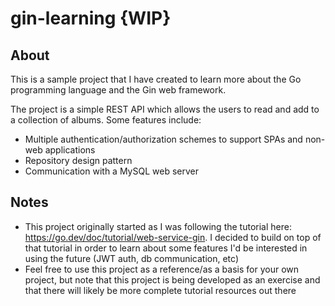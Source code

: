 # gin-learning {WIP}

## About
This is a sample project that I have created to learn more about the Go programming language and the Gin web framework.

The project is a simple REST API which allows the users to read and add to a collection of albums. Some features include:
* Multiple authentication/authorization schemes to support SPAs and non-web applications
* Repository design pattern
* Communication with a MySQL web server

## Notes
* This project originally started as I was following the tutorial here: https://go.dev/doc/tutorial/web-service-gin. I decided to build on top of that tutorial in order to learn about some features I'd be interested in using the future (JWT auth, db communication, etc)
* Feel free to use this project as a reference/as a basis for your own project, but note that this project is being developed as an exercise and that there will likely be more complete tutorial resources out there